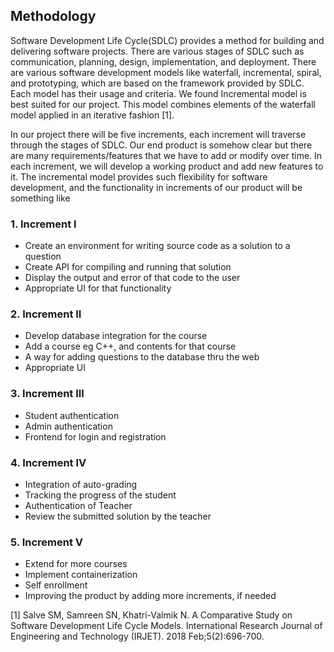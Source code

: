 ## Methodology

Software Development Life Cycle(SDLC) provides a method for building and delivering software projects. There are various stages of SDLC such as communication, planning, design, implementation, and deployment. There are various software development models like waterfall, incremental, spiral, and prototyping, which are based on the framework provided by SDLC. Each model has their usage and criteria. We found Incremental model is best suited for our project. This model combines elements of the waterfall model applied in an iterative fashion [1]. 

In our project there will be five increments, each increment will traverse through the stages of SDLC. Our end product is somehow clear but there are many requirements/features that we have to add or modify over time. In each increment, we will develop a working product and add new features to it. The incremental model provides such flexibility for software development, and the functionality in increments of our product will be something like

### 1. Increment I
- Create an environment for writing source code as a solution to a question
- Create API for compiling and running that solution
- Display the output and error of that code to the user
- Appropriate UI for that functionality

### 2. Increment II
- Develop database integration for the course
- Add a course eg C++, and contents for that course
- A way for adding questions to the database thru the web
- Appropriate UI

### 3. Increment III
- Student authentication
- Admin authentication
- Frontend for login and registration

### 4. Increment IV
- Integration of auto-grading
- Tracking the progress of the student
- Authentication of Teacher
- Review the submitted solution by the teacher

### 5. Increment V
- Extend for more courses
- Implement containerization
- Self enrollment
- Improving the product by adding more increments, if needed


[1] Salve SM, Samreen SN, Khatri-Valmik N. A Comparative Study on Software Development Life Cycle Models. International Research Journal of Engineering and Technology (IRJET). 2018 Feb;5(2):696-700.